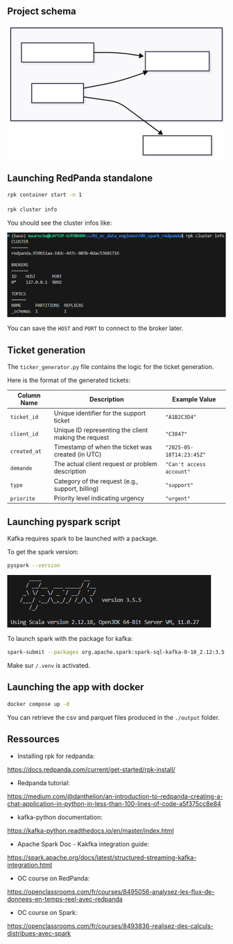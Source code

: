 ## Project schema

![alt text](img/mermaid_diagram.svg)

## Launching RedPanda  standalone

```bash
rpk container start -n 1

rpk cluster info
```

You should see the cluster infos like:

![img](/img/clust-info.png)

You can save the `HOST` and `PORT` to connect to the broker later.

## Ticket generation

The `ticker_generator.py` file contains the logic for the ticket generation.

Here is the format of the generated tickets:

| Column Name   | Description                                        | Example Value          |
|---------------|----------------------------------------------------|------------------------|
| `ticket_id`   | Unique identifier for the support ticket           | `"A1B2C3D4"`           |
| `client_id`   | Unique ID representing the client making the request | `"C3847"`              |
| `created_at`  | Timestamp of when the ticket was created (in UTC) | `"2025-05-18T14:23:45Z"` |
| `demande`     | The actual client request or problem description   | `"Can't access account"` |
| `type`        | Category of the request (e.g., support, billing)   | `"support"`            |
| `priorite`    | Priority level indicating urgency                  | `"urgent"`             |

## Launching pyspark script

Kafka requires spark to be launched with a package.

To get the spark version:
```bash
pyspark --version
```
![img](/img/spark-version.png)

To launch spark with the package for kafka:

```bash
spark-submit --packages org.apache.spark:spark-sql-kafka-0-10_2.12:3.5.5 <python-file-path>
```

Make sur `/.venv` is activated.

## Launching the app with docker

```bash
docker compose up -d
```

You can retrieve the csv and parquet files produced in the `./output` folder.

## Ressources

- Installing rpk for redpanda:

https://docs.redpanda.com/current/get-started/rpk-install/

- Redpanda tutorial:

https://medium.com/@danthelion/an-introduction-to-redpanda-creating-a-chat-application-in-python-in-less-than-100-lines-of-code-a5f375cc8e84

- kafka-python documentation:

https://kafka-python.readthedocs.io/en/master/index.html

- Apache Spark Doc - Kakfka integration guide:

https://spark.apache.org/docs/latest/structured-streaming-kafka-integration.html

- OC course on RedPanda:

https://openclassrooms.com/fr/courses/8495056-analysez-les-flux-de-donnees-en-temps-reel-avec-redpanda

- OC course on Spark:

https://openclassrooms.com/fr/courses/8493836-realisez-des-calculs-distribues-avec-spark